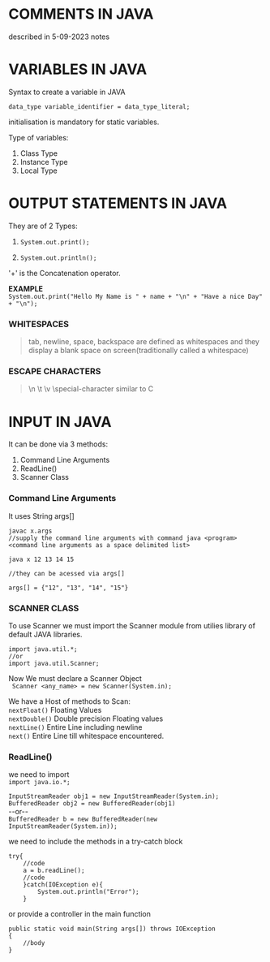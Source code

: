 # COMMENTS IN JAVA

described in 5-09-2023 notes

# VARIABLES IN JAVA
Syntax to create a variable in JAVA  

```data_type variable_identifier = data_type_literal;```

initialisation is mandatory for static variables.

Type of variables:  
1. Class Type
2. Instance Type
3. Local Type


# OUTPUT STATEMENTS IN JAVA

They are of 2 Types:  
1. ```System.out.print();```

2. ```System.out.println();```

'\+' is the Concatenation operator.

**EXAMPLE**  
```System.out.print("Hello My Name is " + name + "\n" + "Have a nice Day" + "\n");```

### WHITESPACES
> tab, newline, space, backspace are defined as whitespaces and they display a blank space on screen(traditionally called a whitespace)


### ESCAPE CHARACTERS
> \n \t \v \special-character similar to C

# INPUT IN JAVA
It can be done via 3 methods:  
1. Command Line Arguments  
2. ReadLine()
3. Scanner Class

### Command Line Arguments
It uses String args[]
```
javac x.args
//supply the command line arguments with command java <program> <command line arguments as a space delimited list>

java x 12 13 14 15

//they can be acessed via args[]

args[] = {"12", "13", "14", "15"}
```

### SCANNER CLASS

To use Scanner we must import the Scanner module from utilies library of default JAVA libraries.  

```
import java.util.*;
//or
import java.util.Scanner;
```  

Now We must declare a Scanner Object  
``` Scanner <any_name> = new Scanner(System.in);```

We have a Host of methods to Scan:  
```nextFloat()``` Floating Values  
```nextDouble()``` Double precision Floating values  
```nextLine()``` Entire  Line including newline   
```next()``` Entire Line till whitespace encountered.

### ReadLine()

we need to import  
```import java.io.*;```

```InputStreamReader obj1 = new InputStreamReader(System.in);```  
```BufferedReader obj2 = new BufferedReader(obj1)```     
        --or--  
```BufferedReader b = new BufferedReader(new InputStreamReader(System.in));```  

we need to include the methods in a try-catch block 
```
try{
    //code
    a = b.readLine();
    //code
    }catch(IOException e){
        System.out.println("Error");
    }
```

or provide a controller in the main function
```
public static void main(String args[]) throws IOException
{
    //body
}
```